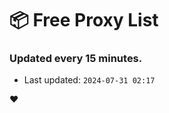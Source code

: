 # :package: Free Proxy List
### Updated every 15 minutes.

- Last updated: `2024-07-31 02:17`

:heart:
